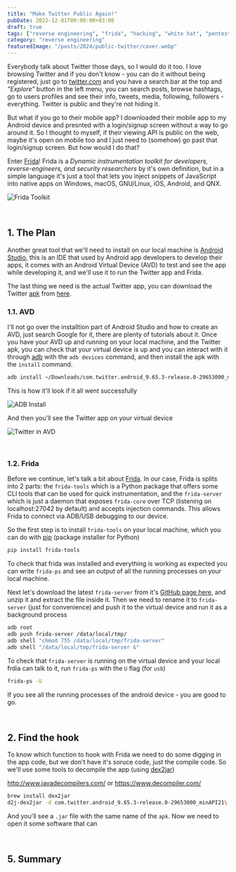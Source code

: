 ```yaml
---
title: "Make Twitter Public Again!"
pubDate: 2022-12-01T09:00:00+03:00
draft: true
tags: ["reverse engineering", "frida", "hacking", "white hat", "pentest", "android"]
category: "reverse engineering"
featuredImage: "/posts/2024/public-twitter/cover.webp"
---
```


Everybody talk about Twitter those days, so I would do it too. I love browsing Twitter and if you don't know - you can do it without being registered, just go to [twitter.com](https://twitter.com) and you have a search bar at the top and _"Explore"_ button in the left menu, you can search posts, browse hashtags, go to users profiles and see their info, tweets, media, following, followers - everything. Twitter is public and they're not hiding it.

But what if you go to their mobile app? I downloaded their mobile app to my Android device and presnted with a login/signup screen without a way to go around it. So I thought to myself, if their viewing API is public on the web, maybe it's open on mobile too and I just need to (somehow) go past that login/signup screen. But how would I do that?

Enter [Frida](https://frida.re)! Frida is a _*Dynamic instrumentation toolkit for developers, reverse-engineers, and security researchers*_ by it's own definition, but in a simple language it's just a tool that lets you inject snippets of JavaScript into native apps on Windows, macOS, GNU/Linux, iOS, Android, and QNX.

![Frida Toolkit](/posts/2024/public-twitter/frida-toolkit.webp "Frida Toolkit")

&nbsp;

## 1. The Plan

Another great tool that we'll need to install on our local machine is [Android Studio](https://developer.android.com/studio), this is an IDE that used by Android app developers to develop their apps, it comes with an Android Virtual Device (AVD) to test and see the app while developing it, and we'll use it to run the Twitter app and Frida.

The last thing we need is the actual Twitter app, you can download the Twitter [apk](<https://en.wikipedia.org/wiki/Apk_(file_format)>) from [here](https://apkmirror.com).

### 1.1. AVD

I'll not go over the installtion part of Android Studio and how to create an AVD, just search Google for it, there are plenty of tutorials about it. Once you have your AVD up and running on your local machine, and the Twitter apk, you can check that your virtual device is up and you can interact with it through [adb](https://developer.android.com/studio/command-line/adb) with the `adb devices` command, and then install the apk with the `install` command.

```bash title=" " showLineNumbers
adb install ~/Downloads/com.twitter.android_9.65.3-release.0-29653000_minAPI21\(arm64-v8a,armeabi-v7a,x86,x86_64\)\(nodpi\)_apkmirror.com.apk
```

This is how it'll look if it all went successfully

![ADB Install](/posts/2024/public-twitter/adb-install.webp "ADB Install")

And then you'll see the Twitter app on your virtual device

![Twitter in AVD](/posts/2024/public-twitter/twitter-in-avd.webp "Twitter in AVD")

&nbsp;

### 1.2. Frida

Before we continue, let's talk a bit about [Frida](https://frida.re). In our case, Frida is splits into 2 parts: the `frida-tools` which is a Python package that offers some CLI tools that can be used for quick instrumentation, and the `frida-server` which is just a daemon that exposes `frida-core` over TCP (listening on localhost:27042 by default) and accepts injection commands. This allows Frida to connect via ADB/USB debugging to our device.

So the first step is to install `frida-tools` on your local machine, which you can do with [pip](https://pypi.org/project/pip) (package installer for Python)

```bash title=" " showLineNumbers
pip install frida-tools
```

To check that frida was installed and everything is working as expected you can write `frida-ps` and see an output of all the running processes on your local machine.

Next let's download the latest `frida-server` from it's [GitHub page here](https://github.com/frida/frida/releases), and unzip it and extract the file inside it. Then we need to rename it to `frida-server` (just for convenience) and push it to the virtual device and run it as a background process

```bash title=" " showLineNumbers
adb root
adb push frida-server /data/local/tmp/
adb shell "chmod 755 /data/local/tmp/frida-server"
adb shell "/data/local/tmp/frida-server &"
```

To check that `frida-server` is running on the virtual device and your local frdia can talk to it, run `frida-ps` with the `U` flag (for `usb`)

```bash title=" " showLineNumbers
frida-ps -U
```

If you see all the running processes of the android device - you are good to go.

&nbsp;

## 2. Find the hook

To know which function to hook with Frida we need to do some digging in the app code, but we don't have it's soruce code, just the compile code. So we'll use some tools to decompile the app (using [dex2jar](https://github.com/pxb1988/dex2jar))

http://www.javadecompilers.com/ or https://www.decompiler.com/

```bash title=" " showLineNumbers
brew install dex2jar
d2j-dex2jar -d com.twitter.android_9.65.3-release.0-29653000_minAPI21\(arm64-v8a,armeabi-v7a,x86,x86_64\)\(nodpi\)_apkmirror.com.apk
```

And you'll see a `.jar` file with the same name of the `apk`. Now we need to open it some software that can

&nbsp;

## 5. Summary
